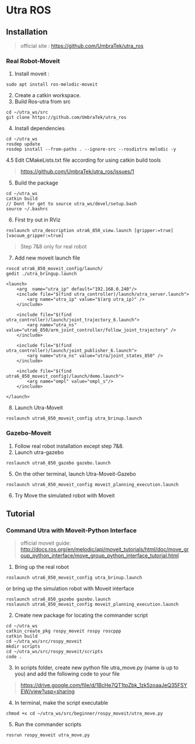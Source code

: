 # Utra ROS

## Installation
> official site : https://github.com/UmbraTek/utra_ros

### Real Robot-Moveit
1. Install moveit : 
```
sudo apt install ros-melodic-moveit
```

2. Create a catkin workspace.
3. Build Ros-utra from src
```
cd ~/utra_ws/src
git clone https://github.com/UmbraTek/utra_ros
```
4. Install dependencies
```
cd ~/utra_ws
rosdep update
rosdep install --from-paths . --ignore-src --rosdistro melodic -y
```
4.5 Edit CMakeLists.txt file according for using catkin build tools

> https://github.com/UmbraTek/utra_ros/issues/1


5. Build the package
```
cd ~/utra_ws
catkin build
// Dont for get to source utra_ws/devel/setup.bash
source ~/.bashrc
```
6. First try out in RViz
```
roslaunch utra_description utra6_850_view.launch [gripper:=true] [vacuum_gripper:=true]
```
> Step 7&8 only for real robot

7. Add new moveit launch file
```
roscd utra6_850_moveit_config/launch/
gedit ./utra_bringup.launch
```
```
<launch>
    <arg  name="utra_ip" default="192.168.0.240"/>
    <include file="$(find utra_controller)/launch/utra_server.launch">
        <arg name="utra_ip" value="$(arg utra_ip)" />
    </include>

    <include file="$(find utra_controller)/launch/joint_trajectory_6.launch">
        <arg name="utra_ns" value="utra6_850/arm_joint_controller/follow_joint_trajectory" />
    </include>
    
    <include file="$(find utra_controller)/launch/joint_publisher_6.launch">
        <arg name="utra_ns" value="utra/joint_states_850" />
    </include>

    <include file="$(find utra6_850_moveit_config)/launch/demo.launch">
        <arg name="ompl" value="ompl_s"/>
    </include>
    
</launch>
```

8. Launch Utra-Moveit
```
roslaunch utra6_850_moveit_config utra_brinup.launch
```

### Gazebo-Moveit
1. Follow real robot installation except step 7&8.
2. Launch utra-gazebo
```
roslaunch utra6_850_gazebo gazebo.launch
```
5. On the other terminal, launch Utra-Moveit-Gazebo 
```
roslaunch utra6_850_moveit_config moveit_planning_execution.launch
```
6. Try Move the simulated robot with Moveit


## Tutorial

### Command Utra with Moveit-Python Interface
> official moveit guide: 
> http://docs.ros.org/en/melodic/api/moveit_tutorials/html/doc/move_group_python_interface/move_group_python_interface_tutorial.html

1. Bring up the real robot
```
roslaunch utra6_850_moveit_config utra_brinup.launch
```
or bring up the simulation robot with Moveit interface
```
roslaunch utra6_850_gazebo gazebo.launch
roslaunch utra6_850_moveit_config moveit_planning_execution.launch
```
2. Create new package for locating the commander script
```
cd ~/utra_ws
catkin_create_pkg rospy_moveit rospy roscppp
catkin build
cd ~/utra_ws/src/rospy_moveit
mkdir scripts
cd ~/utra_ws/src/rospy_moveit/scripts
code .
```
3. In scripts folder, create new python file utra_move.py (name is up to you) and add the following code to your file
> https://drive.google.com/file/d/1BcHe7QT1tpZbk_1zk5zoaaJeQ35FSYEW/view?usp=sharing

4. In terminal, make the script executable
```
chmod +x cd ~/utra_ws/src/beginner/rospy_moveit/utra_move.py
```
5. Run the commander scripts
```
rosrun rospy_moveit utra_move.py
```




